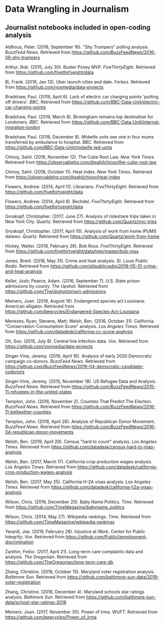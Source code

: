 # Data Wrangling in Journalism


## Journalist notebooks included in open-coding analysis

Aldhous, Peter. (2016, September 16). "Shy Trumpers" polling analysis. *BuzzFeed News*. Retrieved from https://github.com/BuzzFeedNews/2016-09-shy-trumpers

Arthur, Rob. (2015, July 30). Buster Posey MVP. *FiveThirtyEight*. Retrieved from https://github.com/fivethirtyeight/data

Bi, Frank. (2016, Jan 13). Uber launch cities and date. *Forbes*. Retrieved from https://github.com/voxmedia/data-projects

Bradshaw, Paul. (2019, April 6). Lack of electric car charging points 'putting off drivers'. *BBC*. Retrieved from https://github.com/BBC-Data-Unit/electric-car-charging-points

Bradshaw, Paul. (2019, March 8). Birmingham remains top destination for Londoners. *BBC*. Retrieved from https://github.com/BBC-Data-Unit/internal-migration-london

Bradshaw, Paul. (2016, December 8). Midwife units see one in four mums transferred by ambulance to hospital. *BBC*. Retrieved from https://github.com/BBC-Data-Unit/midwife-led-units

Chinoy, Sahil. (2018, November 12). The Cube Root Law. *New York Times*. Retrieved from https://observablehq.com/@sahilchinoy/the-cube-root-law

Chinoy, Sahil. (2018, October 11). Heat index. *New York Times*. Retrieved from https://observablehq.com/@sahilchinoy/heat-index

Flowers, Andrew. (2014, April 11). Librarians. *FiveThirtyEight*. Retrieved from https://github.com/fivethirtyeight/data

Flowers, Andrew. (2014, April 8). Bechdel. *FiveThirtyEight*. Retrieved from https://github.com/fivethirtyeight/data

Groskopf, Christopher. (2017, June 27). Analysis of rideshare trips taken in New York City. *Quartz*. Retrieved from https://github.com/Quartz/nyc-trips

Groskopf, Christopher. (2017, April 10). Analysis of work from home IPUMS datawo. *Quartz*. Retrieved from https://github.com/Quartz/work-from-home

Hickey, Walter. (2018, February 26). Bob Ross. *FiveThirtyEight*. Retrieved from https://github.com/fivethirtyeight/data/tree/master/bob-ross

Jones, Brent. (2018, May 31). Crime and heat analysis. *St. Louis Public Radio*. Retrieved from https://github.com/stlpublicradio/2018-05-31-crime-and-heat-analysis

Keller, Josh; Pearce, Adam. (2016, September 7). U.S. State prison admissions by county. *The Upshot*. Retrieved from https://github.com/TheUpshot/prison-admissions

Meiners, Joan. (2018, August 16). Endangered species act Louisiana: American alligator. Retrieved from https://github.com/beecycles/Endangered-Species-Act-Louisiana

Menezes, Ryan; Stevens, Matt; Welsh, Ben. (2016, October 31). California "Conservation-Consumption Score" analysis. *Los Angeles Times*. Retrieved from https://github.com/datadesk/california-cc-score-analysis

Oh, Soo. (2015, July 8). Central line infection data. *Vox*. Retrieved from https://github.com/voxmedia/data-projects

Singer-Vine, Jeremy. (2019, April 16). Analysis of early 2020 Democratic campaign co-donors. *BuzzFeed News*. Retrieved from https://github.com/BuzzFeedNews/2019-04-democratic-candidate-codonors

Singer-Vine, Jeremy. (2015, November 18). US Refugee Data and Analysis. *BuzzFeed News*. Retrieved from https://github.com/BuzzFeedNews/2015-11-refugees-in-the-united-states

Templon, John. (2016, November 2). Counties That Predict The Election. *BuzzFeed News*. Retrieved from https://github.com/BuzzFeedNews/2016-11-bellwether-counties

Templon, John. (2016, April 26). Analysis of Republican Donor Movement. *BuzzFeed News*. Retrieved from https://github.com/BuzzFeedNews/2016-04-republican-donor-movements

Welsh, Ben. (2019, April 29). Census "hard to count" analysis. *Los Angeles Times*. Retrieved from https://github.com/datadesk/census-hard-to-map-analysis

Welsh, Ben. (2017, March 17). California crop production wages analysis. *Los Angeles Times*. Retrieved from https://github.com/datadesk/california-crop-production-wages-analysis

Welsh, Ben. (2017, May 25). California H-2A visas analysis. *Los Angeles Times*. Retrieved from https://github.com/datadesk/california-h2a-visas-analysis

Wilson, Chris. (2016, December 20). Baby Name Politics. *Time*. Retrieved from https://github.com/TimeMagazine/babyname_politics

Wilson, Chris. (2014, May 27). Wikipedia rankings. *Time*. Retrieved from https://github.com/TimeMagazine/wikipedia-rankings

Yerardi, Joe. (2019, February 28). Injustice at Work. Center for Public Integrity; *Vox*. Retrieved from https://github.com/PublicI/employment-discrimination

Zarkhin, Fedor. (2017, April 21). Long-term care complaints data and analysis. *The Oregonian*. Retrieved from https://github.com/TheOregonian/long-term-care-db

Zhang, Christine. (2018, October 15). Maryland voter registration analysis. *Baltimore Sun*. Retrieved from https://github.com/baltimore-sun-data/2018-voter-registration

Zhang, Christine. (2018, December 4). Maryland schools star ratings analysis. *Baltimore Sun*. Retrieved from https://github.com/baltimore-sun-data/school-star-ratings-2018

Meiners. Joan. (2017, November 30). Power of Irma. *WUFT*. Retrieved from https://github.com/beecycles/Power_of_Irma
